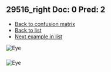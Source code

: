 ## 29516_right Doc: 0 Pred: 2
- [Back to confusion matrix](https://github.com/juliandewit/kaggle_retinopathy/blob/master/matrix.md)
- [Back to list](https://github.com/juliandewit/kaggle_retinopathy/blob/master/lists/02/list.md)
- [Next example in list](https://github.com/juliandewit/kaggle_retinopathy/blob/master/lists/02/29/29879_right.md)

![Eye](https://retinopaty.blob.core.windows.net/size1024/29516_right_0.jpeg)

### 

![Eye]()
